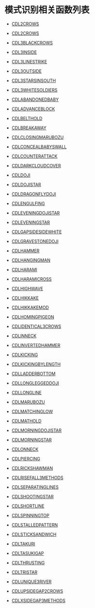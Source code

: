 # 模式识别相关函数列表

* [CDL2CROWS](CDL2CROWS.md)





* [CDL2CROWS](CDL2CROWS.md)
* [CDL3BLACKCROWS](CDL3BLACKCROWS.md)
* [CDL3INSIDE](CDL3INSIDE.md)
* [CDL3LINESTRIKE](CDL3LINESTRIKE.md)
* [CDL3OUTSIDE](CDL3OUTSIDE.md)* [CDL3STARSINSOUTH](CDL3STARSINSOUTH.md)* [CDL3WHITESOLDIERS](CDL3WHITESOLDIERS.md)* [CDLABANDONEDBABY](CDLABANDONEDBABY.md)* [CDLADVANCEBLOCK](CDLADVANCEBLOCK.md)* [CDLBELTHOLD](CDLBELTHOLD.md)* [CDLBREAKAWAY](CDLBREAKAWAY.md)* [CDLCLOSINGMARUBOZU](CDLCLOSINGMARUBOZU.md)* [CDLCONCEALBABYSWALL](CDLCONCEALBABYSWALL.md)* [CDLCOUNTERATTACK](CDLCOUNTERATTACK.md)* [CDLDARKCLOUDCOVER](CDLDARKCLOUDCOVER.md)* [CDLDOJI](CDLDOJI.md)* [CDLDOJISTAR](CDLDOJISTAR.md)* [CDLDRAGONFLYDOJI](CDLDRAGONFLYDOJI.md)* [CDLENGULFING](CDLENGULFING.md)* [CDLEVENINGDOJISTAR](CDLEVENINGDOJISTAR.md)* [CDLEVENINGSTAR](CDLEVENINGSTAR.md)* [CDLGAPSIDESIDEWHITE](CDLGAPSIDESIDEWHITE.md)* [CDLGRAVESTONEDOJI](CDLGRAVESTONEDOJI.md)* [CDLHAMMER](CDLHAMMER.md)* [CDLHANGINGMAN](CDLHANGINGMAN.md)* [CDLHARAMI](CDLHARAMI.md)* [CDLHARAMICROSS](CDLHARAMICROSS.md)* [CDLHIGHWAVE](CDLHIGHWAVE.md)* [CDLHIKKAKE](CDLHIKKAKE.md)* [CDLHIKKAKEMOD](CDLHIKKAKEMOD.md)* [CDLHOMINGPIGEON](CDLHOMINGPIGEON.md)* [CDLIDENTICAL3CROWS](CDLIDENTICAL3CROWS.md)* [CDLINNECK](CDLINNECK.md)* [CDLINVERTEDHAMMER](CDLINVERTEDHAMMER.md)* [CDLKICKING](CDLKICKING.md)* [CDLKICKINGBYLENGTH](CDLKICKINGBYLENGTH.md)* [CDLLADDERBOTTOM](CDLLADDERBOTTOM.md)* [CDLLONGLEGGEDDOJI](CDLLONGLEGGEDDOJI.md)* [CDLLONGLINE](CDLLONGLINE.md)* [CDLMARUBOZU](CDLMARUBOZU.md)* [CDLMATCHINGLOW](CDLMATCHINGLOW.md)* [CDLMATHOLD](CDLMATHOLD.md)* [CDLMORNINGDOJISTAR](CDLMORNINGDOJISTAR.md)* [CDLMORNINGSTAR](CDLMORNINGSTAR.md)* [CDLONNECK](CDLONNECK.md)* [CDLPIERCING](CDLPIERCING.md)* [CDLRICKSHAWMAN](CDLRICKSHAWMAN.md)* [CDLRISEFALL3METHODS](CDLRISEFALL3METHODS.md)* [CDLSEPARATINGLINES](CDLSEPARATINGLINES.md)* [CDLSHOOTINGSTAR](CDLSHOOTINGSTAR.md)* [CDLSHORTLINE](CDLSHORTLINE.md)* [CDLSPINNINGTOP](CDLSPINNINGTOP.md)* [CDLSTALLEDPATTERN](CDLSTALLEDPATTERN.md)* [CDLSTICKSANDWICH](CDLSTICKSANDWICH.md)* [CDLTAKURI](CDLTAKURI.md)* [CDLTASUKIGAP](CDLTASUKIGAP.md)* [CDLTHRUSTING](CDLTHRUSTING.md)* [CDLTRISTAR](CDLTRISTAR.md)* [CDLUNIQUE3RIVER](CDLUNIQUE3RIVER.md)* [CDLUPSIDEGAP2CROWS](CDLUPSIDEGAP2CROWS.md)* [CDLXSIDEGAP3METHODS](CDLXSIDEGAP3METHODS.md)